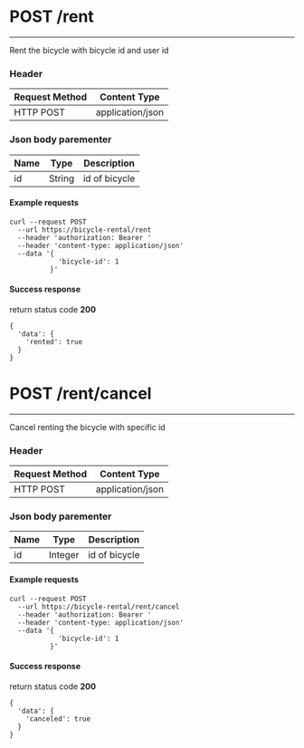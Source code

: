 # **POST /rent**
--- 
Rent the bicycle with bicycle id and user id

### Header
|**Request Method**|**Content Type**|
|--------------|------------|
|HTTP POST     |application/json|

### Json body parementer
| Name | Type | Description |
|------|------|-------------|
|  id  | String | id of bicycle|


<!-- tabs:start -->
#### **Example requests**
```
curl --request POST 
  --url https://bicycle-rental/rent
  --header 'authorization: Bearer ' 
  --header 'content-type: application/json' 
  --data '{ 
            'bicycle-id': 1 
          }'
```

#### **Success response**
return status code **200**
```
{
  'data': {
    'rented': true
  }
}
```
<!-- tabs:end -->

# **POST /rent/cancel**
---
Cancel renting the bicycle with specific id

### Header
|**Request Method**|**Content Type**|
|--------------|------------|
|HTTP POST     |application/json|

### Json body parementer
| Name | Type | Description |
|------|------|-------------|
|  id  | Integer | id of bicycle|

<!-- tabs:start -->
#### **Example requests**
```
curl --request POST 
  --url https://bicycle-rental/rent/cancel
  --header 'authorization: Bearer ' 
  --header 'content-type: application/json' 
  --data '{ 
            'bicycle-id': 1 
          }'
```

#### **Success response**
return status code **200**
```
{
  'data': {
    'canceled': true
  }
}
```
<!-- tabs:end -->